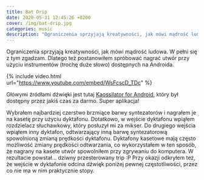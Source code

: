 ```yaml
---
title: Bat Drip
date: 2020-05-31 12:45:26 +0200
cover: /img/bat-drip.jpg
categories: music
description: "Ograniczenia sprzyjają kreatywności, jak mówi mądrość ludowa. W pełni się z tym zgadzam. Dlatego też postanowiłem spróbować nagrać utwór przy użyciu instrumentów (trochę duże słowo) dostępnych na Androida."
---
```


Ograniczenia sprzyjają kreatywności, jak mówi mądrość ludowa. W pełni się z tym zgadzam. Dlatego też postanowiłem spróbować nagrać utwór przy użyciu instrumentów (trochę duże słowo) dostępnych na Androida.

{% include video.html url="https://www.youtube.com/embed/WsFcscD_TDc" %}

<!--more-->

Główymi źródłami dźwięki jest tutaj [Kaossilator for Android](https://play.google.com/store/apps/details?id=jp.co.korg.kaossilator.android&hl=pl), który był dostępny przez jakiś czas za darmo. Super aplikacja!

Wybrałem najbardziej czerstwo brzmiące barwy syntezatorów i nagrałem je na kasetę przy użyciu dyktafonu. Dotatkowo, w wejście dyktafonu wpiąłem rozdzielacz słuchawkowy, który posłuzył mi za mikser. Do drugiego wejścia wpiąłem inny dyktafon, odtwarzający inną barwę syntezatorową spowolnioną zmianą prędkości dyktafonu. Dyktafony kasetowe mają często możliwość zmiany prędkości odtwarzania, co wykorzystałem w ten sposób, że nagrany na kasete utwór spowolniłem przy zgrywaniu do komputera. W rezultacie powstał... dziwny przesterowany trip :P Przy okazji odkryłem też, że wejście w dyktafonie odcina dźwięk poniżej pewnej częstotliwości, przez co nie ma w nim praktycznie stopy.
